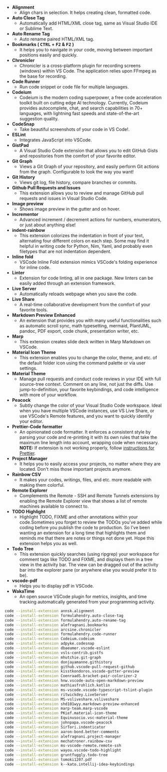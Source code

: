 - **Alignment**
  - Align chars in selection. It helps creating clean, formatted code.
- **Auto Close Tag**
  - Automatically add HTML/XML close tag, same as Visual Studio IDE or Sublime Text.
- **Auto Rename Tag**
  - Auto rename paired HTML/XML tag.
- **Bookmarks ( <kbd>CTRL</kbd> + <kbd>F2</kbd> & <kbd>F2</kbd> )**
  - It helps you to navigate in your code, moving between important positions easily and quickly.
- **Chronicler**
  - Chronicler is a cross-platform plugin for recording screens (windows) within VS Code. The application relies upon FFmpeg as the base for recording.
- **Code Runner**
  - Run code snippet or code file for multiple languages.
- **Codeium**
  - Codeium is the modern coding superpower, a free code acceleration toolkit built on cutting edge AI technology. Currently, Codeium provides autocomplete, chat, and search capabilities in 70+ languages, with lightning fast speeds and state-of-the-art suggestion quality.
- **CodeSnap**
  - Take beautiful screenshots of your code in VS Code!.
- **ESLint**
  - Integrates JavaScript into VSCode.
- **GistPad**
  - A Visual Studio Code extension that allows you to edit GitHub Gists and repositories from the comfort of your favorite editor.
- **Git Graph**
  - Views a Git Graph of your repository, and easily perform Git actions from the graph. Configurable to look the way you want!
- **Git History**
  - Views git log, file history, compare branches or commits.
- **Github Pull Requests and Issues**
  - This extension allows you to review and manage GitHub pull requests and issues in Visual Studio Code.
- **Image preview**
  - Shows image preview in the gutter and on hover.
- **Incrementor**
  - Advanced increment / decrement actions for numbers, enumerators, or just about anything else!
- **indent-rainbow**
  - This extension colorizes the indentation in front of your text, alternating four different colors on each step. Some may find it helpful in writing code for Python, Nim, Yaml, and probably even filetypes that are not indentation dependent.
- **Inline fold**
  - VSCode Inline Fold extension mimics VSCode's folding experience for inline code.
- **Linter**
  - Extension for code linting, all in one package. New linters can be easily added through an extension framework.
- **Live Server**
  - Automatically reloads webpage when you save the code.
- **Live Share**
  - A real-time collaborative development from the comfort of your favorite tools.
- **Markdown Preview Enhanced**
  - An extension that provides you with many useful functionalities such as automatic scroll sync, math typesetting, mermaid, PlantUML, pandoc, PDF export, code chunk, presentation writer, etc.
- **Marp**
  - This extension creates slide deck written in Marp Markdown on VSCode.
- **Material Icon Theme**
  - This extension enables you to change the color, theme, and etc. of the default folder icon using the command palette or via user settings.
- **Material Theme**
  - Manage pull requests and conduct code reviews in your IDE with full source-tree context. Comment on any line, not just the diffs. Use jump-to-definition, your favorite keybindings, and code intelligence with more of your workflow.
- **Peacock**
  - Subtly change the color of your Visual Studio Code workspace. Ideal when you have multiple VSCode instances, use VS Live Share, or use VSCode's Remote features, and you want to quickly identify your editor.
- **Prettier-Code formatter**
  - An opinionated code formatter. It enforces a consistent style by parsing your code and re-printing it with its own rules that take the maximum line length into account, wrapping code when necessary.
    **NOTE:** If extension is not working properly, follow [instructions for Prettier](https://bobbyhadz.com/blog/fix-prettier-not-working-in-vs-code).
- **Project Manager**
  - It helps you to easily access your projects, no matter where they are located. Don't miss those important projects anymore.
- **Rainbow CSV**
  - It makes your codes, writings, files, and etc. more readable with making them colorful.
- **Remote Explorer**
  - Complements the Remote - SSH and Remote Tunnels extensions by enabling the Remote Explorer view that shows a list of remote machines available to connect to.
- **TODO Highlight**
  - Highlight TODO, FIXME and other annotations within your code.Sometimes you forget to review the TODOs you've added while coding before you publish the code to production. So I've been wanting an extension for a long time that highlights them and reminds me that there are notes or things not done yet. Hope this extension helps you as well.
- **Todo Tree**
  - This extension quickly searches (using ripgrep) your workspace for comment tags like TODO and FIXME, and displays them in a tree view in the activity bar. The view can be dragged out of the activity bar into the explorer pane (or anywhere else you would prefer it to be).
- **vscode-pdf**
  - Helps you to display pdf in VSCode.
- **WakaTime**
  - An open source VSCode plugin for metrics, insights, and time tracking automatically generated from your programming activity.

```BASH
code --install-extension annsk.alignment
code --install-extension formulahendry.auto-close-tag
code --install-extension formulahendry.auto-rename-tag
code --install-extension alefragnani.bookmarks
code --install-extension arcsine.chronicler
code --install-extension formulahendry.code-runner
code --install-extension Codeium.codeium
code --install-extension adpyke.codesnap
code --install-extension dbaeumer.vscode-eslint
code --install-extension vsls-contrib.gistfs
code --install-extension mhutchie.git-graph
code --install-extension donjayamanne.githistory
code --install-extension github.vscode-pull-request-github
code --install-extension kisstkondoros.vscode-gutter-preview
code --install-extension CoenraadS.bracket-pair-colorizer-2
code --install-extension hnw.vscode-auto-open-markdown-preview
code --install-extension mathiasfrohlich.kotlin
code --install-extension ms-vscode.vscode-typescript-tslint-plugin
code --install-extension ritwickdey.LiveServer
code --install-extension MS-vsliveshare.vsliveshare
code --install-extension shd101wyy.markdown-preview-enhanced
code --install-extension marp-team.marp-vscode
code --install-extension PKief.material-icon-theme
code --install-extension Equinusocio.vsc-material-theme
code --install-extension johnpapa.vscode-peacock
code --install-extension SirTori.indenticator
code --install-extension aaron-bond.better-comments
code --install-extension alefragnani.project-manager
code --install-extension mechatroner.rainbow-csv
code --install-extension ms-vscode-remote.remote-ssh
code --install-extension wayou.vscode-todo-highlight
code --install-extension gruntfuggly.todo-tree
code --install-extension tomoki1207.pdf
code --install-extension k--kato.intellij-idea-keybindings
```
